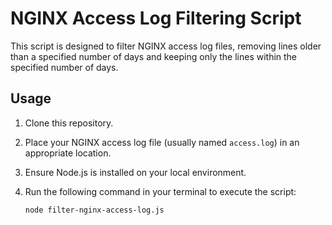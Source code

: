 # NGINX Access Log Filtering Script

This script is designed to filter NGINX access log files, removing lines older than a specified number of days and keeping only the lines within the specified number of days.

## Usage

1. Clone this repository.

2. Place your NGINX access log file (usually named `access.log`) in an appropriate location.

3. Ensure Node.js is installed on your local environment.

4. Run the following command in your terminal to execute the script:

   ```bash
   node filter-nginx-access-log.js
